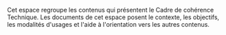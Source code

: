 Cet espace regroupe les contenus qui présentent le Cadre de cohérence Technique. Les documents de cet espace posent le contexte, les objectifs, les modalités d'usages et l'aide à l'orientation vers les autres contenus.
